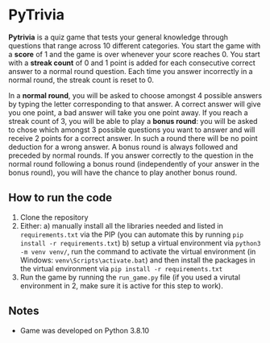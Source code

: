 # PyTrivia

**Pytrivia** is a quiz game that tests your general knowledge through questions that range across 10 different categories.
You start the game with a **score** of 1 and the game is over whenever your score reaches 0. You start with a **streak 
count** of 0 and 1 point is added for each consecutive correct answer to a normal round question. 
Each time you answer incorrectly in a normal round, the streak count is reset to 0. 

In a **normal round**, you will be asked to choose amongst 4 possible answers by typing the letter corresponding to that 
answer. A correct answer will give you one point, a bad answer will take you one point away.
If you reach a streak count of 3, you will be able to play a **bonus round**: you will be asked to chose which amongst
3 possible questions you want to answer and will receive 2 points for a correct answer. In such a round there will be 
no point deduction for a wrong answer. A bonus round is always followed and preceded by normal rounds.
If you answer correctly to the question in the normal round following a bonus round (independently of your answer in the
bonus round), you will have the chance to play another bonus round.

## How to run the code
1. Clone the repository
2. Either:
    a) manually install all the libraries needed and listed in ``requirements.txt`` via the PIP (you can automate 
    this by running ``pip install -r requirements.txt``) 
    b) setup a virtual environment via `python3 -m venv venv/`, run the command to activate the virtual environment
     (in Windows: `venv\Scripts\activate.bat`) and then install the packages in the virtual environment via 
     ``pip install -r requirements.txt``
3. Run the game by running the ``run_game.py`` file (if you used a virutal environment in 2, make sure it is active 
for this step to work).


## Notes
- Game was developed on Python 3.8.10